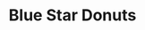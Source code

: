 ---
title: "Blue Star Donuts"
url: /portland/blue-star-donuts-north-mississippi-avenue/
shop: Konditorei
---